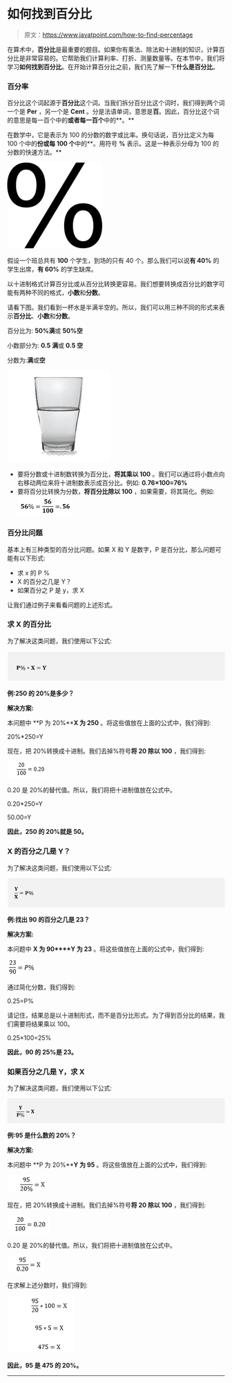 # 如何找到百分比

> 原文：<https://www.javatpoint.com/how-to-find-percentage>

在算术中，**百分比**是最重要的题目。如果你有乘法、除法和十进制的知识，计算百分比是非常容易的。它帮助我们计算利率、打折、测量数量等。在本节中，我们将学习**如何找到百分比**。在开始计算百分比之前，我们先了解一下**什么是百分比**。

### 百分率

百分比这个词起源于**百分比**这个词。当我们拆分百分比这个词时，我们得到两个词一个是 **Per** ，另一个是 **Cent** 。分是法语单词，意思是**百**。因此，百分比这个词的意思是每一百个中的**或者每一百个**中的**。**

在数学中，它是表示为 100 的分数的数字或比率。换句话说，百分比定义为每 100 个中的**份或每 100 个**中的**。用符号 **%** 表示。这是一种表示分母为 100 的分数的快速方法。**

![How to Find Percentage](img/e9bc5450fb1c3d00c55a5234159252be.png)

假设一个班总共有 **100** 个学生，到场的只有 40 个。那么我们可以说**有 40%** 的学生出席，**有 60%** 的学生缺席。

以十进制格式计算百分比或从百分比转换更容易。我们想要转换成百分比的数字可能有两种不同的格式，**小数**和**分数**。

请看下图。我们看到一杯水是半满半空的。所以，我们可以用三种不同的形式来表示**百分比**、**小数**和**分数**。

百分比为: **50%满**或 **50%空**

小数部分为: **0.5 满**或 **0.5 空**

分数为:**满**或**空**

![How to Find Percentage](img/c794109a376e0f8a2b5d5e4ac970750e.png)

*   要将分数或十进制数转换为百分比，**将其乘以 100** 。我们可以通过将小数点向右移动两位来将十进制数表示成百分比。例如:
    **0.76×100=76%**
*   要将百分比转换为分数，**将百分比除以 100** ，如果需要，将其简化。例如:
    ![How to Find Percentage](img/706d327804c6ed790a7a40786fc7ff40.png)

### 百分比问题

基本上有三种类型的百分比问题。如果 X 和 Y 是数字，P 是百分比，那么问题可能有以下形式:

*   求 x 的 P %
*   X 的百分之几是 Y？
*   如果百分之 P 是 y，求 X

让我们通过例子来看看问题的上述形式。

### 求 X 的百分比

为了解决这类问题，我们使用以下公式:

![How to Find Percentage](img/d739e1c79e6794f465f3dfb5da4e07f4.png)

**例:250 的 20%是多少？**

**解决方案:**

本问题中 **P 为 20%****X 为 250** 。将这些值放在上面的公式中，我们得到:

20%*250=Y

现在，把 20%转换成十进制。我们去掉%符号**将 20 除以 100** ，我们得到:

![How to Find Percentage](img/55e578a6582849d0584417ba5584f3a2.png)

0.20 是 20%的替代值。所以，我们将把十进制值放在公式中。

0.20*250=Y

50.00=Y

**因此，250 的 20%就是 50。**

### X 的百分之几是 Y？

为了解决这类问题，我们使用以下公式:

![How to Find Percentage](img/d45e404b672617c8164ac893bde318a4.png)

**例:找出 90 的百分之几是 23？**

**解决方案:**

本问题中 **X 为 90****Y 为 23** 。将这些值放在上面的公式中，我们得到:

![How to Find Percentage](img/5ab506f382fc63a9203b167dff0aa6e8.png)

通过简化分数，我们得到:

0.25=P%

请记住，结果总是以十进制形式，而不是百分比形式。为了得到百分比的结果，我们需要将结果乘以 100。

0.25×100=25%

**因此，90 的 25%是 23。**

### 如果百分之几是 Y，求 X

为了解决这类问题，我们使用以下公式:

![How to Find Percentage](img/4354ad6c8daafa7aed661ae57bde9fc2.png)

**例:95 是什么数的 20%？**

**解决方案:**

本问题中 **P 为 20%****Y 为 95** 。将这些值放在上面的公式中，我们得到:

![How to Find Percentage](img/9a34e03337d35bb65cd0c19ef5d0d247.png)

现在，把 20%转换成十进制。我们去掉%符号**将 20 除以 100** ，我们得到:

![How to Find Percentage](img/a6bd2ac017780a91860226781a717b72.png)

0.20 是 20%的替代值。所以，我们将把十进制值放在公式中。

![How to Find Percentage](img/d03796b16c46baa11862292eb2c061eb.png)

在求解上述分数时，我们得到:

![How to Find Percentage](img/fcce0d7104eca11ae85c9331b7d9efb3.png)

**因此，95 是 475 的 20%。**

* * *